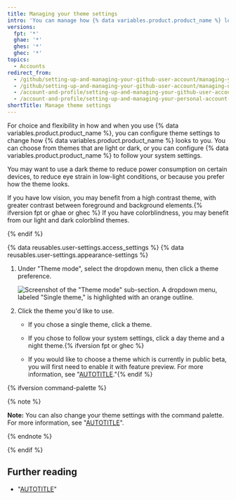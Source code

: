 ```yaml
---
title: Managing your theme settings
intro: 'You can manage how {% data variables.product.product_name %} looks to you by setting a theme preference that either follows your system settings or always uses a light or dark mode.'
versions:
  fpt: '*'
  ghae: '*'
  ghes: '*'
  ghec: '*'
topics:
  - Accounts
redirect_from:
  - /github/setting-up-and-managing-your-github-user-account/managing-your-theme-settings
  - /github/setting-up-and-managing-your-github-user-account/managing-user-account-settings/managing-your-theme-settings
  - /account-and-profile/setting-up-and-managing-your-github-user-account/managing-user-account-settings/managing-your-theme-settings
  - /account-and-profile/setting-up-and-managing-your-personal-account-on-github/managing-personal-account-settings/managing-your-theme-settings
shortTitle: Manage theme settings
---
```


For choice and flexibility in how and when you use {% data variables.product.product_name %}, you can configure theme settings to change how {% data variables.product.product_name %} looks to you. You can choose from themes that are light or dark, or you can configure {% data variables.product.product_name %} to follow your system settings.

You may want to use a dark theme to reduce power consumption on certain devices, to reduce eye strain in low-light conditions, or because you prefer how the theme looks.

If you have low vision, you may benefit from a high contrast theme, with greater contrast between foreground and background elements.{% ifversion fpt or ghae or ghec %} If you have colorblindness, you may benefit from our light and dark colorblind themes.

{% endif %}

{% data reusables.user-settings.access_settings %}
{% data reusables.user-settings.appearance-settings %}

1. Under "Theme mode", select the dropdown menu, then click a theme preference.

   ![Screenshot of the "Theme mode" sub-section. A dropdown menu, labeled "Single theme," is highlighted with an orange outline.](/assets/images/help/settings/theme-mode-drop-down-menu.png)

1. Click the theme you'd like to use.
    - If you chose a single theme, click a theme.

    - If you chose to follow your system settings, click a day theme and a night theme.{% ifversion fpt or ghec %}
    - If you would like to choose a theme which is currently in public beta, you will first need to enable it with feature preview. For more information, see "[AUTOTITLE](/get-started/using-github/exploring-early-access-releases-with-feature-preview)."{% endif %}

{% ifversion command-palette %}

{% note %}

**Note:** You can also change your theme settings with the command palette. For more information, see "[AUTOTITLE](/get-started/using-github/github-command-palette)".

{% endnote %}

{% endif %}

## Further reading

- "[AUTOTITLE](/desktop/configuring-and-customizing-github-desktop/setting-a-theme-for-github-desktop)"
